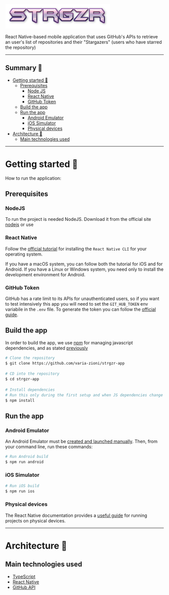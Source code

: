 ![strgzr](./src/assets/appTitle.png)

React Native-based mobile application that uses GitHub's APIs to retrieve an user's list of repositories and their "Stargazers" (users who have starred the repository) 

---
## Summary 📖

- [Getting started 🚀](#getting-started-🚀)
    * [Prerequisites](#prerequisites)
        + [Node JS](#nodejs)
        + [React Native](#react-native)
        + [GitHub Token](#github-token)
    * [Build the app](#build-the-app)
    * [Run the app](#run-the-app)
        + [Android Emulator](#android-emulator)
        + [iOS Simulator](#ios-simulator)
        + [Physical devices](#physical-devices)
- [Architecture 🗼](#architecture-🗼)
    * [Main technologies used](#main-technologies-used)

---

# Getting started 🚀

How to run the application:

## Prerequisites

### NodeJS
To run the project is needed NodeJS.
Download it from the official site [nodejs](https://nodejs.org/en/download) or use 

### React Native
Follow the [official tutorial](https://reactnative.dev/docs/environment-setup?guide=native) for installing the `React Native CLI` for your operating system.

If you have a macOS system, you can follow both the tutorial for iOS and for Android. If you have a Linux or Windows system, you need only to install the development environment for Android.

### GitHub Token
GitHub has a rate limit to its APIs for unauthenticated users, so if you want to test intensively this app you will need to set the `GIT_HUB_TOKEN` env variabile in the `.env` file.
To generate the token you can follow the [official guide](https://docs.github.com/en/authentication/keeping-your-account-and-data-secure/managing-your-personal-access-tokens#creating-a-fine-grained-personal-access-token).

## Build the app
In order to build the app, we use [npm](https://www.npmjs.com/) for managing javascript dependencies, and as stated [previously](#nodeJS)
```bash
# Clone the repository
$ git clone https://github.com/varia-zioni/strgzr-app

# CD into the repository
$ cd strgzr-app

# Install dependencies 
# Run this only during the first setup and when JS dependencies change
$ npm install
```

## Run the app
### Android Emulator
An Android Emulator must be [created and launched manually](https://developer.android.com/studio/run/managing-avds).
Then, from your command line, run these commands:
```bash
# Run Android build
$ npm run android
```
### iOS Simulator
```bash
# Run iOS build
$ npm run ios
```
### Physical devices
The React Native documentation provides a [useful guide](https://reactnative.dev/docs/running-on-device) for running projects on physical devices.

---

# Architecture 🗼
## Main technologies used

* [TypeScript](https://www.typescriptlang.org/)
* [React Native](https://facebook.github.io/react-native)
* [GitHub API](https://docs.github.com/en/rest)
